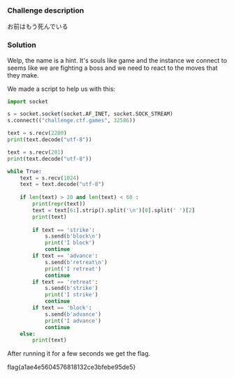 ### Challenge description

お前はもう死んでいる 

### Solution

Welp, the name is a hint. It's souls like game and the instance we connect to seems like we are fighting a boss and we need to react to the moves that they make.

We made a script to help us with this:

```python
import socket

s = socket.socket(socket.AF_INET, socket.SOCK_STREAM)
s.connect(("challenge.ctf.games", 32586))

text = s.recv(2200)
print(text.decode("utf-8"))

text = s.recv(201)
print(text.decode("utf-8"))

while True:
	text = s.recv(1024)
	text = text.decode("utf-8")
	
	if len(text) > 20 and len(text) < 60 :
		print(repr(text))
		text = text[6:].strip().split('\n')[0].split(' ')[2]
		print(text)
		
		if text == 'strike':
			s.send(b'block\n')
			print('I block')
			continue
		if text == 'advance':
			s.send(b'retreat\n')
			print('I retreat')
			continue
		if text == 'retreat':
			s.send(b'strike')
			print('I strike')
			continue
		if text == 'block':
			s.send(b'advance')
			print('I advance')
			continue
	else:
		print(text)
```

After running it for a few seconds we get the flag.

flag{a1ae4e5604576818132ce3bfebe95de5}